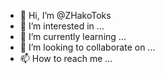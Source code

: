 - 👋 Hi, I’m @ZHakoToks
- 👀 I’m interested in ...
- 🌱 I’m currently learning ...
- 💞️ I’m looking to collaborate on ...
- 📫 How to reach me ...

<!---
ZHakoToks/ZHakoToks is a ✨ special ✨ repository because its `README.md` (this file) appears on your GitHub profile.
You can click the Preview link to take a look at your changes.
--->
